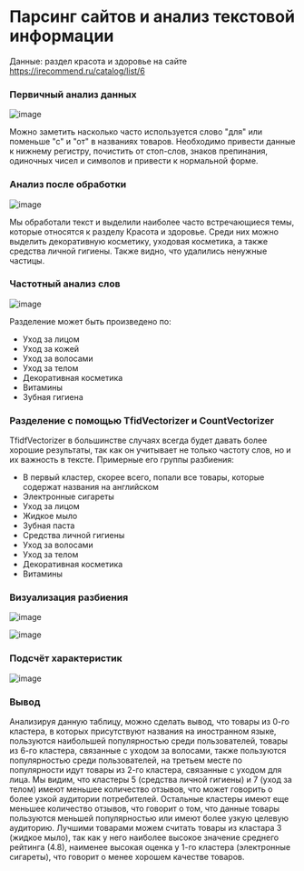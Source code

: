 # Парсинг сайтов и анализ текстовой информации

Данные: раздел красота и здоровье на сайте https://irecommend.ru/catalog/list/6

### Первичный анализ данных
![image](https://user-images.githubusercontent.com/114190495/232252276-bf33d75f-ab7d-4e5d-b87d-b05d069a7dad.png)

Можно заметить насколько часто используется слово "для" или поменьше "с" и "от" в названиях товаров. 
Необходимо привести данные к нижнему регистру, почистить от стоп-слов, знаков препинания, одиночных чисел и символов и привести к нормальной форме.

### Анализ после обработки

![image](https://user-images.githubusercontent.com/114190495/232252261-74f142a5-ed41-4dc7-a907-9456b2f2149c.png)

Мы обработали текст и выделили наиболее часто встречающиеся темы, которые относятся к разделу Красота и здоровье. Среди них можно выделить декоративную косметику, уходовая косметика, а также средства личной гигиены. Также видно, что удалились ненужные частицы. 

### Частотный анализ слов

![image](https://user-images.githubusercontent.com/114190495/232252300-e4ea6cfc-bff5-4413-8449-a7c759844359.png)

Разделение может быть произведено по:
+ Уход за лицом
+ Уход за кожей
+ Уход за волосами
+ Уход за телом
+ Декоративная косметика
+ Витамины
+ Зубная гигиена

### Разделение с помощью TfidVectorizer и CountVectorizer
TfidfVectorizer в большинстве случаях всегда будет давать более хорошие результаты, так как он учитывает не только частоту слов, но и их важность в тексте. 
Примерные его группы разбиения:

+ В первый кластер, скорее всего, попали все товары, которые содержат названия на английском
+ Электронные сигареты
+ Уход за лицом
+ Жидкое мыло
+ Зубная паста
+ Средства личной гигиены
+ Уход за волосами
+ Уход за телом
+ Декоративная косметика
+ Витамины

### Визуализация разбиения
![image](https://user-images.githubusercontent.com/114190495/232252344-d02cdaf4-d1aa-4ccc-a215-289138269931.png)

![image](https://user-images.githubusercontent.com/114190495/232252358-7e0abfbd-3c53-44ca-8bef-6540a4f32770.png)
### Подсчёт характеристик
![image](https://user-images.githubusercontent.com/114190495/232252393-34ee98cb-432c-455f-8722-fe2118ff705d.png)

### Вывод
Анализируя данную таблицу, можно сделать вывод, что товары из 0-го кластера, в которых присутствуют названия на иностранном языке, пользуются наибольшей популярностью среди пользователей, товары из 6-го кластера, связанные с уходом за волосами, также пользуются популярностью среди пользователей, на третьем месте по популярности идут товары из 2-го кластера, связанные с уходом для лица. Мы видим, что кластеры 5 (средства личной гигиены) и 7 (уход за телом) имеют меньшее количество отзывов, что может говорить о более узкой аудитории потребителей. Остальные кластеры имеют еще меньшее количество отзывов, что говорит о том, что данные товары пользуются меньшей популярностью или имеют более узкую целевую аудиторию. Лучшими товарами можем считать товары из кластара 3 (жидкое мыло), так как у него наиболее высокое значение среднего рейтинга (4.8), наименее высокая оценка у 1-го кластера (электронные сигареты), что говорит о менее хорошем качестве товаров.
